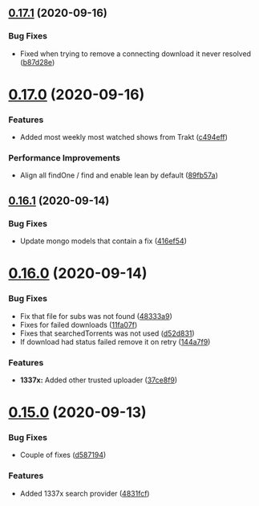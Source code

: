 ## [0.17.1](https://github.com/pct-org/graphql-api/compare/v0.17.0...v0.17.1) (2020-09-16)


### Bug Fixes

* Fixed when trying to remove a connecting download it never resolved ([b87d28e](https://github.com/pct-org/graphql-api/commit/b87d28e3245b4e13ce0750a6571979da8e827aab))



# [0.17.0](https://github.com/pct-org/graphql-api/compare/v0.16.1...v0.17.0) (2020-09-16)


### Features

* Added most weekly most watched shows from Trakt ([c494eff](https://github.com/pct-org/graphql-api/commit/c494eff8d838d54a13dd3ecd9f4da066f52423d0))


### Performance Improvements

* Align all findOne / find and enable lean by default ([89fb57a](https://github.com/pct-org/graphql-api/commit/89fb57ab5531aed3cb438f018c5e2db85876d992))



## [0.16.1](https://github.com/pct-org/graphql-api/compare/v0.16.0...v0.16.1) (2020-09-14)


### Bug Fixes

* Update mongo models that contain a fix ([416ef54](https://github.com/pct-org/graphql-api/commit/416ef54c82ef6c7179a7d93d5eb27fcb5b5f0250))



# [0.16.0](https://github.com/pct-org/graphql-api/compare/v0.15.0...v0.16.0) (2020-09-14)


### Bug Fixes

* Fix that file for subs was not found ([48333a9](https://github.com/pct-org/graphql-api/commit/48333a9e27e119d0476e818183982e33d5355e93))
* Fixes for failed downloads ([11fa07f](https://github.com/pct-org/graphql-api/commit/11fa07ff843c18562c6a2a77fac2fba2fee71e6e))
* Fixes that searchedTorrents was not used ([d52d831](https://github.com/pct-org/graphql-api/commit/d52d831231b3220149690483f85baa4dcefa7405))
* If download had status failed remove it on retry ([144a7f9](https://github.com/pct-org/graphql-api/commit/144a7f9b1cf413fb0acaba7e3eef98cc6343456d))


### Features

* **1337x:** Added other trusted uploader ([37ce8f9](https://github.com/pct-org/graphql-api/commit/37ce8f9cbb6c5c4e46e0d62d2875f94ae5cc7e86))



# [0.15.0](https://github.com/pct-org/graphql-api/compare/v0.14.0...v0.15.0) (2020-09-13)


### Bug Fixes

* Couple of fixes ([d587194](https://github.com/pct-org/graphql-api/commit/d58719480d3f48a0d428cbd0b6cae0b2f135a321))


### Features

* Added 1337x search provider ([4831fcf](https://github.com/pct-org/graphql-api/commit/4831fcf0a2133fb119618d6084bc816c58d9abc2))



